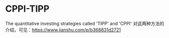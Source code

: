 # CPPI-TIPP
The quantitative investing strategies called 'TIPP' and 'CPPI'
对这两种方法的介绍，可见：https://www.jianshu.com/p/b368831d2721
